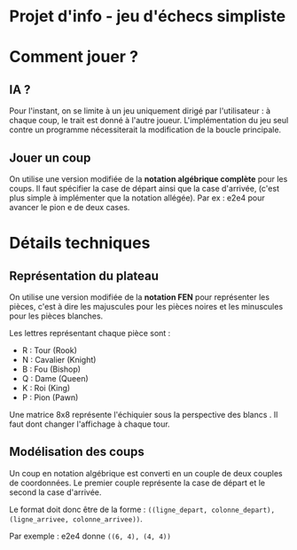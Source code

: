 # Projet d'info - jeu d'échecs simpliste

# Comment jouer ?

## IA ?
Pour l'instant, on se limite à un jeu uniquement dirigé par l'utilisateur : à chaque coup, le trait est donné à l'autre joueur.
L'implémentation du jeu seul contre un programme nécessiterait la modification de la boucle principale.  

## Jouer un coup
On utilise une version modifiée de la **notation algébrique complète** pour les coups. Il faut spécifier la case de départ ainsi que la case d'arrivée, (c'est plus simple à implémenter que la notation allégée). Par ex : e2e4 pour avancer le pion e de deux cases.

# Détails techniques

## Représentation du plateau
On utilise une version modifiée de la **notation FEN** pour représenter les pièces, c'est à dire les majuscules pour les pièces noires et les minuscules pour les pièces blanches.

Les lettres représentant chaque pièce sont :
* R : Tour (Rook)
* N : Cavalier (Knight)
* B : Fou (Bishop)
* Q : Dame (Queen)
* K : Roi (King)
* P : Pion (Pawn)

Une matrice 8x8 représente l'échiquier sous la perspective des blancs . Il faut dont changer l'affichage à chaque tour.

## Modélisation des coups
Un coup en notation algébrique est converti en un couple de deux couples de coordonnées. Le premier couple représente la case de départ et le second la case d'arrivée.

Le format doit donc être de la forme : `((ligne_depart, colonne_depart), (ligne_arrivee, colonne_arrivee))`.

Par exemple : e2e4 donne `((6, 4), (4, 4))`
